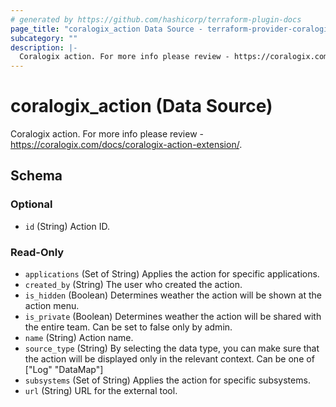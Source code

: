 ```yaml
---
# generated by https://github.com/hashicorp/terraform-plugin-docs
page_title: "coralogix_action Data Source - terraform-provider-coralogix"
subcategory: ""
description: |-
  Coralogix action. For more info please review - https://coralogix.com/docs/coralogix-action-extension/.
---
```


# coralogix_action (Data Source)

Coralogix action. For more info please review - https://coralogix.com/docs/coralogix-action-extension/.



<!-- schema generated by tfplugindocs -->
## Schema

### Optional

- `id` (String) Action ID.

### Read-Only

- `applications` (Set of String) Applies the action for specific applications.
- `created_by` (String) The user who created the action.
- `is_hidden` (Boolean) Determines weather the action will be shown at the action menu.
- `is_private` (Boolean) Determines weather the action will be shared with the entire team. Can be set to false only by admin.
- `name` (String) Action name.
- `source_type` (String) By selecting the data type, you can make sure that the action will be displayed only in the relevant context. Can be one of ["Log" "DataMap"]
- `subsystems` (Set of String) Applies the action for specific subsystems.
- `url` (String) URL for the external tool.


